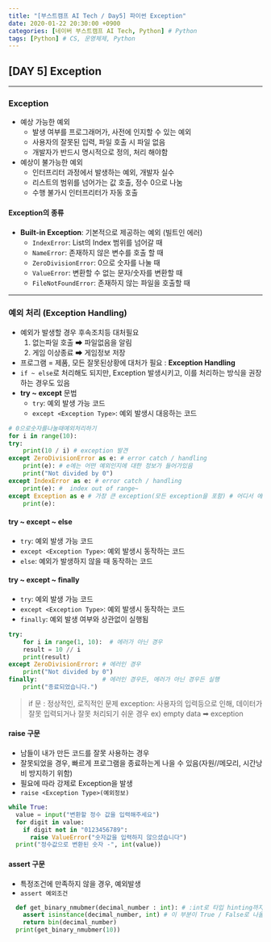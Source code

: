 ```yaml
---
title: "[부스트캠프 AI Tech / Day5] 파이썬 Exception"
date: 2020-01-22 20:30:00 +0900
categories: [네이버 부스트캠프 AI Tech, Python] # Python
tags: [Python] # CS, 운영체제, Python
---
```



## **[DAY 5] Exception**

---

### **Exception**

- 예상 가능한 예외
  - 발생 여부를 프로그래머가, 사전에 인지할 수 있는 예외
  - 사용자의 잘못된 입력, 파일 호출 시 파일 없음
  - 개발자가 반드시 명시적으로 정의, 처리 해야함
- 예상이 불가능한 예외
  - 인터프리터 과정에서 발생하는 예외, 개발자 실수
  - 리스트의 범위를 넘어가는 값 호출, 정수 0으로 나눔
  - 수행 불가시 인터프리터가 자동 호출

#### **Exception의 종류**
  
- **Built-in Exception**: 기본적으로 제공하는 예외 (빌트인 에러)
  - `IndexError`: List의 Index 범위를 넘어갈 때
  - `NameError`: 존재하지 않은 변수를 호출 할 때
  - `ZeroDivisionError`: 0으로 숫자를 나눌 때
  - `ValueError`: 변환할 수 없는 문자/숫자를 변환할 때
  - `FileNotFoundError`: 존재하지 않는 파일을 호출할 때

---

### **예외 처리 (Exception Handling)**

- 예외가 발생할 경우 후속조치등 대처필요
  1) 없는파일 호출 ➡ 파일없음을 알림
  2) 게임 이상종료 ➡ 게임정보 저장
- 프로그램 = 제품, 모든 잘못된상황에 대처가 필요 : **Exception Handling**
- `if ~ else`로 처리해도 되지만, Exception 발생시키고, 이를 처리하는 방식을 권장하는 경우도 있음
- **try ~ except** 문법
  - `try`: 예외 발생 가능 코드
  - `except <Exception Type>`: 예외 발생시 대응하는 코드

```python
# 0으로숫자를나눌때예외처리하기
for i in range(10):
try:
    print(10 / i) # exception 발견
except ZeroDivisionError as e: # error catch / handling
    print(e): # e에는 어떤 예외인지에 대한 정보가 들어가있음
    print("Not divided by 0")
except IndexError as e: # error catch / handling
    print(e): #  index out of range~
except Exception as e # 가장 큰 exception(모든 exception을 포함) # 어디서 에러가 났는지 알기 힘들기때문에, 큰 Exception은 좋은 코드가 아님
    print(e):
```

#### **try ~ except ~ else**

- `try`: 예외 발생 가능 코드
- `except <Exception Type>`: 예외 발생시 동작하는 코드
- `else`: 예외가 발생하지 않을 때 동작하는 코드

#### **try ~ except ~ finally**

- `try`: 예외 발생 가능 코드
- `except <Exception Type>`: 예외 발생시 동작하는 코드
- `finally`: 예외 발생 여부와 상관없이 실행됨

```python
try:
    for i in range(1, 10):  # 에러가 아닌 경우
    result = 10 // i
    print(result)
except ZeroDivisionError: # 에러인 경우
    print("Not divided by 0")
finally:                  # 에러인 경우든, 에러가 아닌 경우든 실행
    print("종료되었습니다.")
```

> if 문 : 정상적인, 로직적인 문제
> exception: 사용자의 입력등으로 인해, 데이터가 잘못 입력되거나 잘못 처리되기 쉬운 경우
> ex) empty data ➡ exception

#### **raise 구문**

- 남들이 내가 만든 코드를 잘못 사용하는 경우
- 잘못되었을 경우, 빠르게 프로그램을 종료하는게 나을 수 있음(자원//메모리, 시간낭비 방지하기 위함)
- 필요에 따라 강제로 Exception을 발생
- `raise <Exception Type>(예외정보)`

```python
while True:
  value = input("변환할 정수 값을 입력해주세요")
  for digit in value:
    if digit not in "0123456789":
      raise ValueError("숫자값을 입력하지 않으셨습니다")
  print("정수값으로 변환된 숫자 -", int(value))
```

#### **assert 구문**

- 특정조건에 만족하지 않을 경우, 예외발생
- `assert 예외조건`

```python
  def get_binary_nmubmer(decimal_number : int): # :int로 타입 hinting까지 줬는데도 잘못입력하는 경우가 있음
    assert isinstance(decimal_number, int) # 이 부분이 True / False로 나올 수 있도록 하고, False인 경우, assertionError 발생시켜, 멈추게함
    return bin(decimal_number)
  print(get_binary_nmubmer(10))
```
